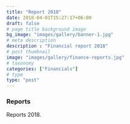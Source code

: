 ```yaml
---
title: "Report 2018"
date: 2018-04-01T15:27:17+06:00
draft: false
# page title background image
bg_image: "images/gallery/banner-1.jpg"
# meta description
description : "Financial report 2018"
# post thumbnail
image: "images/gallery/finance-reports.jpg"
# taxonomy
categories: ["Financials"]
# type
type: "post"
---
```


### Reports

Reports 2018.


